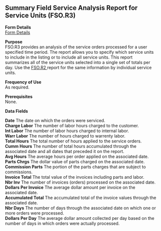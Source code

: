 ##  Summary Field Service Analysis Report for Service Units (FSO.R3)

<PageHeader />

**Form Details**  
[ Form Details ](FSO-R3-1/README.md)   

**Purpose**  
FSO.R3 provides an analysis of the service orders processed for a user specified time period. The report allows you to specify which service units to include in the listing or to include all service units. This report summarizes all of the service units selected into a single set of totals per day. Use the [ FSO.R2 ](../FSO-R2/README.md) report for the same information by individual service units. 

**Frequency of Use**  
As required.

**Prerequisites**  
None.

**Data Fields**

**Date** The date on which the orders were serviced.  
**Charge Labor** The number of labor hours charged to the customer.  
**Int Labor** The number of labor hours charged to internal labor.  
**Warr Labor** The number of hours charged to warrenty labor.  
**Total Hours** The total number of hours applied to the service orders.  
**Cumm Hours** The number of total hours accumulated through the associated
date and all dates that preceded it on the report.  
**Avg Hours** The average hours per order applied on the associated date.  
**Parts Chrgs** The dollar value of parts charged on the associated date.  
**Commission Parts** The portion of the parts charges that are subject to
commissions.  
**Invoice Total** The total value of the invoices including parts and labor.  
**Nbr Inv** The number of invoices (orders) processed on the associated date.  
**Dollars Per Invoice** The average dollar amount per invoice on the
associated date.  
**Accumulated Total** The accumulated total of the invoice values through the
associated date.  
**Nbr Days** The number of days through the associated date on which one or
more orders were processed.  
**Dollars Per Day** The average dollar amount collected per day based on the
number of days in which orders were actually processed.  
  
<badge text= "Version 8.10.57" vertical="middle" />

<PageFooter />